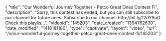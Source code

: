 {
    "title": "Our Wonderful Journey Together - Petco Great Ones Contest Fi",
    "description": "Sorry, this contest has ended, but you can still subscribe to our channel for future ones. Subscribe to our channel: http:\/\/bit.ly\/12dY9oO Check this playlis...",
    "videoid": "145203",
    "date_created": "1394762630",
    "date_modified": "1418181180",
    "type": "captivate",
    "layout": "video",
    "url": "\/v\/our-wonderful-journey-together-petco-great-ones-contest-fi\/145203"
}